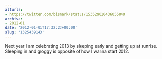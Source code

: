 ```yaml
---
alturls:
- https://twitter.com/bismark/status/153529010436055040
archive:
- 2012-01
date: '2012-01-01T17:32:23+00:00'
slug: '1325439143'
---
```


Next year I am celebrating 2013 by sleeping early and getting up at sunrise. Sleeping in and groggy is opposite of how I wanna start 2012.

